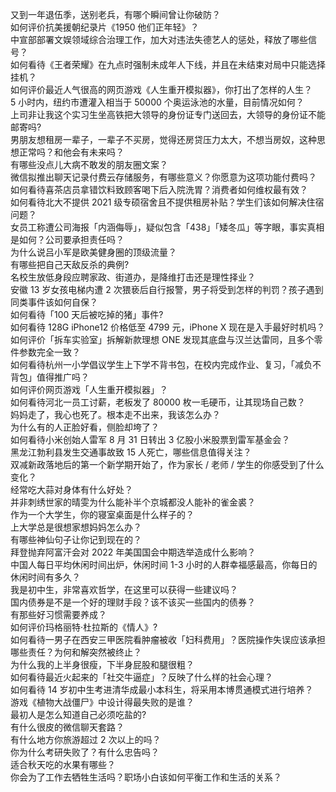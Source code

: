 又到一年退伍季，送别老兵，有哪个瞬间曾让你破防？  
如何评价抗美援朝纪录片《1950 他们正年轻》？  
中宣部部署文娱领域综合治理工作，加大对违法失德艺人的惩处，释放了哪些信号？  
如何看待《王者荣耀》在九点时强制未成年人下线，并且在未结束对局中只能选择挂机？  
如何评价最近人气很高的网页游戏《人生重开模拟器》，你打出了怎样的人生？  
5 小时内，纽约市遭灌入相当于 50000 个奥运泳池的水量，目前情况如何？  
上司非让我这个实习生坐高铁把大领导的身份证专门送回去，大领导的身份证不能邮寄吗?  
男朋友想租房一辈子，一辈子不买房，觉得还房贷压力太大，不想当房奴，这种思想正常吗？和他会有未来吗？  
有哪些没点儿大病不敢发的朋友圈文案？  
微信拟推出聊天记录付费云存储服务，有哪些意义？你愿意为这项功能付费吗？  
如何看待喜茶店员拿错饮料致顾客喝下后入院洗胃？消费者如何维权最有效？  
如何看待北大不提供 2021 级专硕宿舍且不提供租房补贴？学生们该如何解决住宿问题？  
女员工称遭公司海报「内涵侮辱」，疑似包含「438」「矮冬瓜」等字眼，事实真相是如何？公司要承担责任吗？  
为什么说吕小军是欧美健身圈的顶级流量？  
有哪些把自己天敌反杀的典例?  
名校生放低身段应聘家政、街道办，是降维打击还是理性择业？  
安徽 13 岁女孩电梯内遭 2 次猥亵后自行报警，男子将受到怎样的判罚？孩子遇到同类事件该如何自保？  
如何看待「100 天后被吃掉的猪」事件?  
如何看待 128G iPhone12 价格低至 4799 元，iPhone X 现在是入手最好时机吗？  
如何评价「拆车实验室」拆解新款理想 ONE 发现其底盘与汉兰达雷同，且多个零件参数完全一致？  
如何看待杭州一小学倡议学生上下学不背书包，在校内完成作业、复习，「减负不背包」值得推广吗？  
如何评价网页游戏「人生重开模拟器」？  
如何看待河北一员工讨薪，老板发了 80000 枚一毛硬币，让其现场自己数？  
妈妈走了，我心也死了。根本走不出来，我该怎么办？  
为什么有的人正脸好看，侧脸却垮了？  
如何看待小米创始人雷军 8 月 31 日转出 3 亿股小米股票到雷军基金会？  
黑龙江勃利县发生交通事故致 15 人死亡，哪些信息值得关注？  
双减新政落地后的第一个新学期开始了，作为家长 / 老师 / 学生的你感受到了什么变化？  
经常吃大蒜对身体有什么好处？  
并非刺绣世家的晴雯为什么能补半个京城都没人能补的雀金裘？  
作为一个大学生，你的寝室桌面是什么样子的？  
上大学总是很想家想妈妈怎么办？  
有哪些神仙句子让你记到现在的？  
拜登抛弃阿富汗会对 2022 年美国国会中期选举造成什么影响？  
中国人每日平均休闲时间出炉，休闲时间 1-3 小时的人群幸福感最高，你每日的休闲时间有多久？  
我是初中生，非常喜欢哲学，在这里可以获得一些建议吗？  
国内债券是不是一个好的理财手段？该不该买一些国内的债券？  
有那些好习惯需要养成？  
如何评价玛格丽特·杜拉斯的《情人》?  
如何看待一男子在西安三甲医院看肿瘤被收「妇科费用」？医院操作失误应该承担哪些责任？为何和解突然被终止？  
为什么我的上半身很瘦，下半身屁股和腿很粗？  
如何看待最近火起来的「社交牛逼症」？反映了什么样的社会心理？  
如何看待 14 岁初中生考进清华成最小本科生，将采用本博贯通模式进行培养？  
游戏《植物大战僵尸》中设计得最失败的是谁？  
最初人是怎么知道自己必须吃盐的?  
有什么很皮的微信聊天套路？  
有什么地方你旅游超过 2 次以上的吗？  
你为什么考研失败了？有什么忠告吗？  
适合秋天吃的水果有哪些？  
你会为了工作去牺牲生活吗？职场小白该如何平衡工作和生活的关系？  
